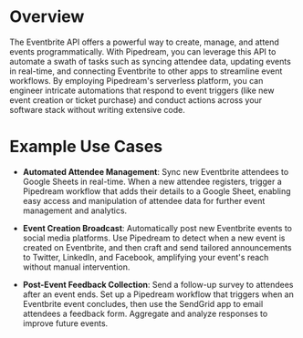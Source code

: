 # Overview

The Eventbrite API offers a powerful way to create, manage, and attend events programmatically. With Pipedream, you can leverage this API to automate a swath of tasks such as syncing attendee data, updating events in real-time, and connecting Eventbrite to other apps to streamline event workflows. By employing Pipedream's serverless platform, you can engineer intricate automations that respond to event triggers (like new event creation or ticket purchase) and conduct actions across your software stack without writing extensive code.

# Example Use Cases

- **Automated Attendee Management**: Sync new Eventbrite attendees to Google Sheets in real-time. When a new attendee registers, trigger a Pipedream workflow that adds their details to a Google Sheet, enabling easy access and manipulation of attendee data for further event management and analytics.

- **Event Creation Broadcast**: Automatically post new Eventbrite events to social media platforms. Use Pipedream to detect when a new event is created on Eventbrite, and then craft and send tailored announcements to Twitter, LinkedIn, and Facebook, amplifying your event's reach without manual intervention.

- **Post-Event Feedback Collection**: Send a follow-up survey to attendees after an event ends. Set up a Pipedream workflow that triggers when an Eventbrite event concludes, then use the SendGrid app to email attendees a feedback form. Aggregate and analyze responses to improve future events.
